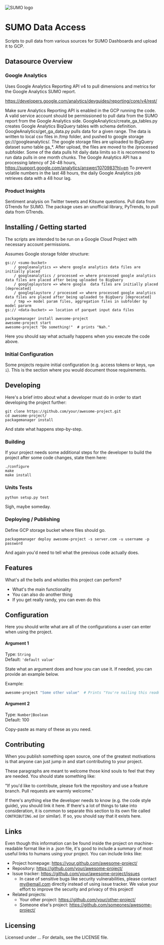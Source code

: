 ![SUMO logo](https://github.com/ophie200/sumo/blob/master/images/SUMO-logo.png)

# SUMO Data Access


Scripts to pull data from various sources for SUMO Dashboards and upload it to GCP.  

## Datasource Overview

### Google Analytics
Uses Google Analytics Reporting API v4 to pull dimensions and metrics for the Google Analytics SUMO report.

https://developers.google.com/analytics/devguides/reporting/core/v4/rest/

Make sure Analytics Reporting API is enabled in the GCP running the code.
A valid service account should be permissioned to pull data from the SUMO report from the Google Analytics side.
GoogleAnalytics/create_ga_tables.py creates Google Analytics BiqQuery tables with schema definition.
GoogleAnalytics/get_ga_data.py pulls data for a given range. The data is written to local csv files in /tmp folder, and pushed to google storage gs://<sumo-bucket>/googleanalytics/. The google storage files are uploaded to BigQuery dataset sumo table ga_*. After upload, the files are moved to the /processed subfolder.  Some of the data pulls hit daily data limits so it is recommend to run data pulls in one month chunks. 
The Google Analytics API has a processing latency of 24-48 hours, https://support.google.com/analytics/answer/1070983?hl=en
To prevent volatile numbers in the last 48 hours, the daily Google Analytics job retrieves data with a 48 hour lag.

### Product Insights
Sentiment analysis on Twitter tweets and Kitsune questions.
Pull data from GTrends for SUMO. The package uses an unofficial library, PyTrends, to pull data from GTrends. 

## Installing / Getting started

The scripts are intended to be run on a Google Cloud Project with necessary account permissions. 

Assumes Google storage folder structure:
```shell
gs:// <sumo-bucket>  
    / googleanalytics => where google analytics data files are initially placed
    / googleanalytics / processed => where processed google analytics data files are placed after being uploaded to BigQuery
    / googleplaystore => where google  data files are initially placed [deprecated]
    / googleplaystore / processed => where processed google analytics data files are placed after being uploaded to BigQuery [deprecated]
    / tmp => model param files, aggregation files in subfolder by model pararm
gs:// <data-bucket> => location of parquet input data files
```

```shell
packagemanager install awesome-project
awesome-project start
awesome-project "Do something!"  # prints "Nah."
```

Here you should say what actually happens when you execute the code above.

### Initial Configuration

Some projects require initial configuration (e.g. access tokens or keys, `npm i`).
This is the section where you would document those requirements.

## Developing

Here's a brief intro about what a developer must do in order to start developing
the project further:

```shell
git clone https://github.com/your/awesome-project.git
cd awesome-project/
packagemanager install
```

And state what happens step-by-step.

### Building

If your project needs some additional steps for the developer to build the
project after some code changes, state them here:

```shell
./configure
make
make install
```

### Units Tests

```shell
python setup.py test
```
Sigh, maybe someday.

### Deploying / Publishing

Define GCP storage bucket where files should go.

```shell
packagemanager deploy awesome-project -s server.com -u username -p password
```

And again you'd need to tell what the previous code actually does.

## Features

What's all the bells and whistles this project can perform?
* What's the main functionality
* You can also do another thing
* If you get really randy, you can even do this

## Configuration

Here you should write what are all of the configurations a user can enter when
using the project.

#### Argument 1
Type: `String`  
Default: `'default value'`

State what an argument does and how you can use it. If needed, you can provide
an example below.

Example:
```bash
awesome-project "Some other value"  # Prints "You're nailing this readme!"
```

#### Argument 2
Type: `Number|Boolean`  
Default: 100

Copy-paste as many of these as you need.

## Contributing

When you publish something open source, one of the greatest motivations is that
anyone can just jump in and start contributing to your project.

These paragraphs are meant to welcome those kind souls to feel that they are
needed. You should state something like:

"If you'd like to contribute, please fork the repository and use a feature
branch. Pull requests are warmly welcome."

If there's anything else the developer needs to know (e.g. the code style
guide), you should link it here. If there's a lot of things to take into
consideration, it is common to separate this section to its own file called
`CONTRIBUTING.md` (or similar). If so, you should say that it exists here.

## Links

Even though this information can be found inside the project on machine-readable
format like in a .json file, it's good to include a summary of most useful
links to humans using your project. You can include links like:

- Project homepage: https://your.github.com/awesome-project/
- Repository: https://github.com/your/awesome-project/
- Issue tracker: https://github.com/your/awesome-project/issues
  - In case of sensitive bugs like security vulnerabilities, please contact
    my@email.com directly instead of using issue tracker. We value your effort
    to improve the security and privacy of this project!
- Related projects:
  - Your other project: https://github.com/your/other-project/
  - Someone else's project: https://github.com/someones/awesome-project/


## Licensing
Licensed under ... For details, see the LICENSE file.
